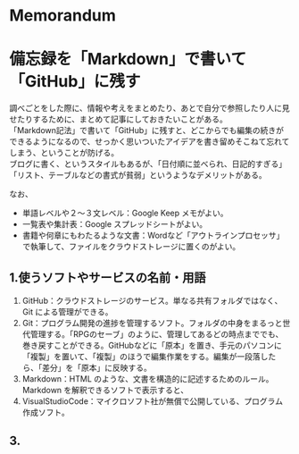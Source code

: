 # Memorandum
# 備忘録を「Markdown」で書いて「GitHub」に残す
調べごとをした際に、情報や考えをまとめたり、あとで自分で参照したり人に見せたりするために、まとめて記事にしておきたいことがある。  
「Markdown記法」で書いて「GitHub」に残すと、どこからでも編集の続きができるようになるので、せっかく思いついたアイデアを書き留めそこねて忘れてしまう、ということが防げる。  
ブログに書く、というスタイルもあるが、「日付順に並べられ、日記的すぎる」「リスト、テーブルなどの書式が貧弱」というようなデメリットがある。  
  
なお、
- 単語レベルや２～３文レベル：Google Keep メモがよい。
- 一覧表や集計表：Google スプレッドシートがよい。
- 書籍や何章にもわたるような文書：Wordなど「アウトラインプロセッサ」で執筆して、ファイルをクラウドストレージに置くのがよい。  
  
## 1.使うソフトやサービスの名前・用語
1. GitHub：クラウドストレージのサービス。単なる共有フォルダではなく、Git による管理ができる。
2. Git：プログラム開発の進捗を管理するソフト。フォルダの中身をまるっと世代管理する。「RPGのセーブ」のように、管理してあるどの時点まででも、巻き戻すことができる。GitHubなどに「原本」を置き、手元のパソコンに「複製」を置いて、「複製」のほうで編集作業をする。編集が一段落したら、「差分」を「原本」に反映する。
3. Markdown：HTML のような、文書を構造的に記述するためのルール。Markdown を解釈できるソフトで表示すると、
4. VisualStudioCode：マイクロソフト社が無償で公開している、プログラム作成ソフト。
  
## 3.
